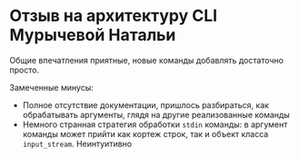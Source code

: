 # Отзыв на архитектуру CLI Мурычевой Натальи

Общие впечатления приятные, новые команды добавлять достаточно просто.

Замеченные минусы:
* Полное отсутствие документации, пришлось разбираться, как обрабатывать аргументы, глядя на другие реализованные команды
* Немного странная стратегия обработки `stdin` команды: в аргумент команды может прийти как кортеж строк, так и объект класса `input_stream`. Неинтуитивно

